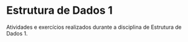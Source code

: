 # Estrutura de Dados 1
Atividades e exercícios realizados durante a disciplina de Estrutura de Dados 1.
